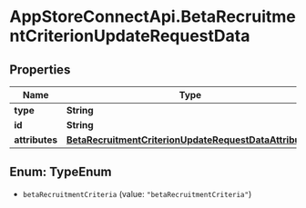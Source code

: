 # AppStoreConnectApi.BetaRecruitmentCriterionUpdateRequestData

## Properties

Name | Type | Description | Notes
------------ | ------------- | ------------- | -------------
**type** | **String** |  | 
**id** | **String** |  | 
**attributes** | [**BetaRecruitmentCriterionUpdateRequestDataAttributes**](BetaRecruitmentCriterionUpdateRequestDataAttributes.md) |  | [optional] 



## Enum: TypeEnum


* `betaRecruitmentCriteria` (value: `"betaRecruitmentCriteria"`)





